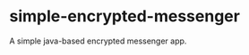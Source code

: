 
simple-encrypted-messenger
==========================
A simple java-based encrypted messenger app.
